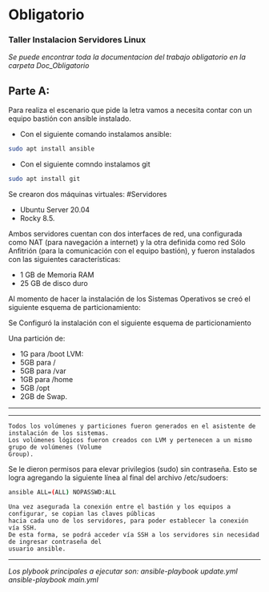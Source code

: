 
#              Obligatorio 
### Taller Instalacion Servidores Linux  


_Se puede encontrar toda la documentacion del trabajo obligatorio en la carpeta Doc_Obligatorio_

## Parte A:

Para realiza el escenario que pide la letra vamos a necesita contar con un equipo bastión con ansible instalado.
- Con el siguiente comando instalamos ansible: 
```bash
sudo apt install ansible
```
- Con el siguiente comndo instalamos git
```bash
sudo apt install git
```
Se crearon dos máquinas virtuales:
#Servidores
- Ubuntu Server 20.04 
- Rocky 8.5.

Ambos servidores cuentan con dos interfaces de red, una configurada como NAT 
(para navegación a internet) y la otra definida como red Sólo Anfitrión (para la comunicación con el equipo bastión), y fueron instalados con las siguientes características:

- 1 GB de Memoria RAM
- 25 GB de disco duro

Al momento de hacer la instalación de los Sistemas Operativos se creó el siguiente esquema de particionamiento:

Se Configuró la instalación con el siguiente esquema de particionamiento

Una partición de:
- 1G para /boot
LVM:
- 5GB para /
- 5GB para /var
- 1GB para /home
- 5GB /opt
- 2GB de Swap.
---------------------------------------------------------------------------------------------------

---------------------------------------------------------------------------------------------------
~~~
Todos los volúmenes y particiones fueron generados en el asistente de instalación de los sistemas. 
Los volúmenes lógicos fueron creados con LVM y pertenecen a un mismo grupo de volúmenes (Volume
Group).
~~~
Se le dieron permisos para elevar privilegios (sudo) sin contraseña. Esto se logra
agregando la siguiente línea al final del archivo /etc/sudoers:
```bash
ansible ALL=(ALL) NOPASSWD:ALL
```
~~~
Una vez asegurada la conexión entre el bastión y los equipos a configurar, se copian las claves públicas
hacia cada uno de los servidores, para poder establecer la conexión vía SSH.
De esta forma, se podrá acceder vía SSH a los servidores sin necesidad de ingresar contraseña del
usuario ansible.
~~~

----------------------------------------------------------------------------------------------------

_Los plybook principales a ejecutar son:_
_ansible-playbook update.yml_
_ansible-playbook main.yml_


